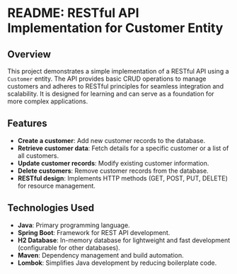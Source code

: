 # README: RESTful API Implementation for Customer Entity

## Overview
This project demonstrates a simple implementation of a RESTful API using a `Customer` entity. The API provides basic CRUD operations to manage customers and adheres to RESTful principles for seamless integration and scalability. It is designed for learning and can serve as a foundation for more complex applications.

## Features
- **Create a customer**: Add new customer records to the database.
- **Retrieve customer data**: Fetch details for a specific customer or a list of all customers.
- **Update customer records**: Modify existing customer information.
- **Delete customers**: Remove customer records from the database.
- **RESTful design**: Implements HTTP methods (GET, POST, PUT, DELETE) for resource management.

## Technologies Used
- **Java**: Primary programming language.
- **Spring Boot**: Framework for REST API development.
- **H2 Database**: In-memory database for lightweight and fast development (configurable for other databases).
- **Maven**: Dependency management and build automation.
- **Lombok**: Simplifies Java development by reducing boilerplate code.
